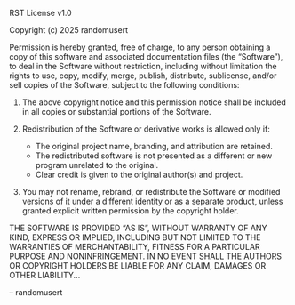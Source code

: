 RST License v1.0

Copyright (c) 2025 randomusert

Permission is hereby granted, free of charge, to any person obtaining a copy of this software and associated documentation files (the “Software”), to deal in the Software without restriction, including without limitation the rights to use, copy, modify, merge, publish, distribute, sublicense, and/or sell copies of the Software, subject to the following conditions:

1. The above copyright notice and this permission notice shall be included in all copies or substantial portions of the Software.

2. Redistribution of the Software or derivative works is allowed only if:
   - The original project name, branding, and attribution are retained.
   - The redistributed software is not presented as a different or new program unrelated to the original.
   - Clear credit is given to the original author(s) and project.

3. You may not rename, rebrand, or redistribute the Software or modified versions of it under a different identity or as a separate product, unless granted explicit written permission by the copyright holder.

THE SOFTWARE IS PROVIDED “AS IS”, WITHOUT WARRANTY OF ANY KIND, EXPRESS OR IMPLIED, INCLUDING BUT NOT LIMITED TO THE WARRANTIES OF MERCHANTABILITY, FITNESS FOR A PARTICULAR PURPOSE AND NONINFRINGEMENT. IN NO EVENT SHALL THE AUTHORS OR COPYRIGHT HOLDERS BE LIABLE FOR ANY CLAIM, DAMAGES OR OTHER LIABILITY...

– randomusert
